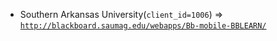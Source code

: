  - Southern Arkansas University(`client_id=1006`) => [`http://blackboard.saumag.edu/webapps/Bb-mobile-BBLEARN/`](http://blackboard.saumag.edu/webapps/Bb-mobile-BBLEARN/)
